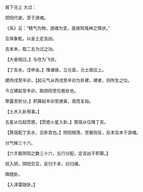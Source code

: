 巽下兑上 大过：

阴阳代谢，至于游魂。

《系》云：“精气为物，游魂为变，是故知鬼神之情状。”

互体象乾，以金土定吉凶。

去本末，取二五为过之功。

【大者相过。】与坎为飞伏。

【丁亥水，戊申金。】降诸侯，立元首，元士居应上。

建丙戌至辛卯，【起元气从丙戌至辛卯为卦建，建者，则所生之位。

今立建起至辛卯，取阴阳至位极处也。

寒露至秋分。】积算起辛卯至庚寅，周而复始。

【土木入卦用事。】

五星从位起荧惑，【荧惑火星入卦。】箕宿从位降丁亥。

【箕宿配丁亥水，合卦宫也。】阴阳相荡，至极则反，反本及末于游魂。

分气候三十六。

【六爻极阴阳之数三十六，五行分配，定吉凶于积算。】

阳入阴，阴阳交互，反归于本，曰归魂。

降随卦。

【入泽雷随卦。】

